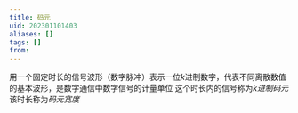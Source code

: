 ```yaml
---
title: 码元
uid: 202301101403
aliases: []
tags: []
from: 
---
```

用一个固定时长的信号波形（数字脉冲）表示一位$k$进制数字，代表不同离散数值的基本波形，是数字通信中数字信号的计量单位
这个时长内的信号称为*k进制码元*
该时长称为*码元宽度*